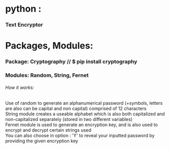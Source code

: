 # python :
### Text Encryptor 

# Packages, Modules: <br />
### Package: Cryptography // $ pip install cryptography <br />
### Modules: Random, String, Fernet <br />

###### How it works:
Use of random to generate an alphanumerical password (+symbols, letters are also can be capital and non capital) comprised of 12 characters <br />
String module creates a useable alphabet which is also both capitalized and non-capitalized separately (stored in two different variables) <br />
Fernet module is used to generate an encryption key, and is also used to encrypt and decrypt certain strings used <br />
You can also choose in option : 'Y' to reveal your inputted password by providing the given encryption key
